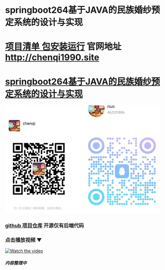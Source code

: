 # springboot264基于JAVA的民族婚纱预定系统的设计与实现


# [项目清单 包安装运行](http://chenqi1990.site) 官网地址 http://chenqi1990.site

# [springboot264基于JAVA的民族婚纱预定系统的设计与实现](https://github.com/GraduationProject-springboot/springboot264)

![picture](https://raw.githubusercontent.com/GraduationProject-springboot/.github/main/img/wx.png)

### [github 项目仓库](https://github.com/GraduationProject-springboot/allSpringbootProjects) 开源仅有后端代码

### 点击播放视频 ▼
[![Watch the video](https://i.sstatic.net/Vp2cE.png)](https://www.bilibili.com/video/BV1ULbQeREgz?p=1)

#####   内容整理中  











